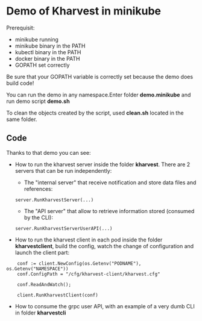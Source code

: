 # Demo of Kharvest in minikube

Prerequisit:
- minikube running
- minikube binary in the PATH
- kubectl binary in the PATH
- docker binary in the PATH
- GOPATH set correctly

Be sure that your GOPATH variable is correctly set because the demo does build code!

You can run the demo in any namespace.Enter folder **demo.minikube** and run demo script **demo.sh**

To clean the objects created by the script, used **clean.sh** located in the same folder.

## Code

Thanks to that demo you can see:
- How to run the kharvest server inside the folder **kharvest**. There are 2 servers that can be run independently:
  - The "internal server" that receive notification and store 
  data files and references: 
  ```
  server.RunKharvestServer(...)
  ```
  - The "API server" that allow to retrieve information stored (consumed by the CLI): 
  ```
  server.RunKharvestServerUserAPI(...)
  ```

- How to run the kharvest client in each pod inside the folder **kharvestclient**, build the config, watch the change of configuration and launch the client part:
```
    conf := client.NewConfig(os.Getenv("PODNAME"), os.Getenv("NAMESPACE"))
    conf.ConfigPath = "/cfg/kharvest-client/kharvest.cfg"

    conf.ReadAndWatch();

    client.RunKharvestClient(conf)
```

- How to consume the grpc user API, with an example of a very dumb CLI in folder **kharvestcli**